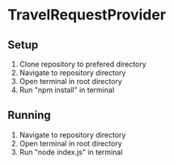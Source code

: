 # TravelRequestProvider

## Setup
1. Clone repository to prefered directory
2. Navigate to repository directory
3. Open terminal in root directory
4. Run "npm install" in terminal

## Running
1. Navigate to repository directory
2. Open terminal in root directory
3. Run "node index.js" in terminal 